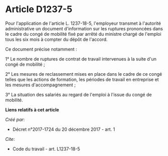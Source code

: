 # Article D1237-5

Pour l'application de l'article L. 1237-18-5, l'employeur transmet à l'autorité administrative un document d'information sur
les ruptures prononcées dans le cadre du congé de mobilité fixé par arrêté du ministre chargé de l'emploi tous les six mois à
compter du dépôt de l'accord. 

Ce document précise notamment : 

1° Le nombre de ruptures de contrat de travail intervenues à la suite d'un congé de mobilité ; 

2° Les mesures de reclassement mises en place dans le cadre de ce congé telles que les actions de formation, les périodes de
travail en entreprise et les mesures d'accompagnement ; 

3° La situation des salariés au regard de l'emploi à l'issue du congé de mobilité.

**Liens relatifs à cet article**

_Créé par_:

  - Décret n°2017-1724 du 20 décembre 2017 - art. 1

_Cite_:

  - Code du travail - art. L1237-18-5
